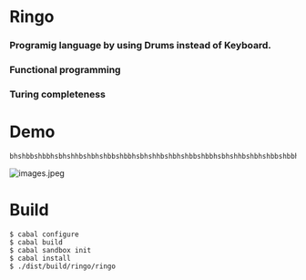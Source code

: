 # Ringo
### Programig language by using Drums instead of Keyboard.
### Functional programming
### Turing completeness
# Demo

```
bhshbbshbbhsbhshhbshbhshbbshbbhsbhshhbshbhshbbshbbhsbhshhbshbhshbbshbbhsbhshhbsh
```
![images.jpeg](https://qiita-image-store.s3.amazonaws.com/0/30440/bf730f13-9aa5-7eac-23fc-b7bf6278682a.jpeg)


# Build
    $ cabal configure
    $ cabal build
    $ cabal sandbox init
    $ cabal install
    $ ./dist/build/ringo/ringo
